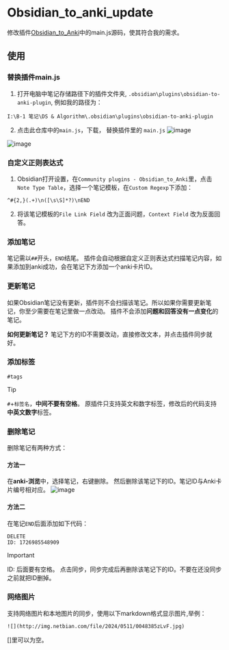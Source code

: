 # Obsidian_to_anki_update
修改插件[Obsidian_to_Anki](https://github.com/ObsidianToAnki/Obsidian_to_Anki)中的main.js源码，使其符合我的需求。

## 使用
### 替换插件main.js
1. 打开电脑中笔记存储路径下的插件文件夹, `.obsidian\plugins\obsidian-to-anki-plugin`, 例如我的路径为：
```
I:\B-1 笔记\DS & Algorithm\.obsidian\plugins\obsidian-to-anki-plugin
```
2. 点击此仓库中的`main.js`，下载，
替换插件里的 `main.js`
![image](https://github.com/user-attachments/assets/60aa2377-a3f3-4063-a652-7a63d5274423)

![image](https://github.com/user-attachments/assets/e31ffc4f-0d48-4618-a539-b6ddd919d087)

### 自定义正则表达式
1. Obsidian打开设置，在`Community plugins - Obsidian_to_Anki`里，点击 `Note Type Table`，选择一个笔记模板，在`Custom Regexp`下添加：
```
^#{2,}(.+)\n([\s\S]*?)\nEND
```

2. 将该笔记模板的`File Link Field` 改为正面问题，`Context Field` 改为反面回答。

###  添加笔记
笔记需以`##`开头，`END`结尾。
插件会自动根据自定义正则表达式扫描笔记内容，如果添加到anki成功，会在笔记下方添加一个anki卡片ID。

### 更新笔记
如果Obsidian笔记没有更新，插件则不会扫描该笔记。所以如果你需要更新笔记，你至少需要在笔记里做一点改动。
插件不会添加**问题和回答没有一点变化**的笔记。

**如何更新笔记？**
笔记下方的ID不需要改动，直接修改文本，并点击插件同步就好。

### 添加标签
`#tags`
>[!TIP]
>`#`+`标签名`，**中间不要有空格**。
原插件只支持英文和数字标签，修改后的代码支持**中英文数字**标签。

### 删除笔记
删除笔记有两种方式：
#### 方法一
在**anki-浏览**中，选择笔记，右键删除。
然后删除该笔记下的ID。笔记ID与Anki卡片编号相对应。
![image](https://github.com/user-attachments/assets/759c2e23-bb93-4866-b106-6a6e8f7e26ba)
#### 方法二
在笔记`END`后面添加如下代码：
```
DELETE
ID: 1726985548909
```
> [!IMPORTANT]
> ID: 后面要有空格。
点击同步，同步完成后再删除该笔记下的ID。不要在还没同步之前就把ID删掉。

### 网络图片
支持网络图片和本地图片的同步，使用以下markdown格式显示图片,举例：
```
![](http://img.netbian.com/file/2024/0511/0048385zLvF.jpg)
```
[]里可以为空。



